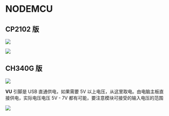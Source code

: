 # NODEMCU


<!-- ## 相关产品

| ![](http://pic.airijia.com/doc/20181122164130.png ':size=200')| NODEMCU |  [![买买买](http://cdn.airijia.com/b6eca8da724952cc0251.gif ':size=150')](https://item.taobao.com/item.htm?id=45559178968) |
--->



## CP2102 版


![](http://pic.airijia.com/doc/20181205171519.png)


![](http://pic.airijia.com/doc/20181205171543.png)



## CH340G 版



![](http://pic.airijia.com/doc/20181205100046.png)


**VU** 引脚是 USB 直通供电，如果需要 5V 以上电压，从这里取电。由电脑主板直接供电，实际电压电压 5V - 7V 都有可能，要注意模块可接受的输入电压的范围

![](http://pic.airijia.com/doc/20181205100055.png)